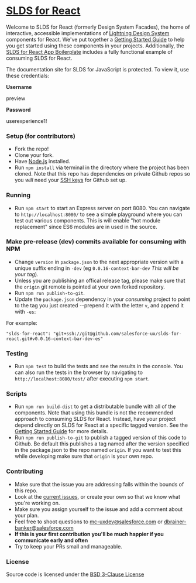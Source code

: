 # [SLDS for React](http://slds-for-js.herokuapp.com/react)
Welcome to SLDS for React (formerly Design System Facades), the home of interactive, accessible implementations of [Lightning Design System](https://www.lightningdesignsystem.com/) components for React. We've put together a [Getting Started Guide](http://slds-for-js.herokuapp.com/react) to help you get started using these components in your projects. Additionally, the [SLDS for React App Boilerplate](https://github.com/salesforce-ux/slds-for-react-app-boilerplate) includes a fully functional example of consuming SLDS for React.

The documentation site for SLDS for JavaScript is protected. To view it, use these credentials:

**Username**

preview

**Password**

userexperience1!

### Setup (for contributors)
* Fork the repo!
* Clone your fork.
* Have [Node.js](https://nodejs.org/) installed.
* Run `npm install` via terminal in the directory where the project has been cloned. Note that this repo has dependencies on private Github repos so you _will_ need your [SSH keys](https://help.github.com/articles/generating-an-ssh-key/) for Github set up.

### Running
* Run `npm start` to start an Express server on port 8080. You can navigate to `http://localhost:8080/` to see a simple playground where you can test out various components. This is will enable "hot module replacement" since ES6 modules are in used in the source.

### Make pre-release (dev) commits available for consuming with NPM
* Change `version` in `package.json` to the next appropriate version with a unique suffix ending in `-dev` (eg `0.0.16-context-bar-dev` _This will be your tag_).
* Unless you are publishing an offical release tag, please make sure that the `origin` git remote is pointed at your own forked repository.
* Run `npm run publish-to-git`.
* Update the `package.json` dependency in your _consuming_ project to point to the tag you just created --prepend it with the letter `v`, and append it with `-es`:

For example:

    "slds-for-react": "git+ssh://git@github.com/salesforce-ux/slds-for-react.git#v0.0.16-context-bar-dev-es"


### Testing
* Run `npm test` to build the tests and see the results in the console. You can also run the tests in the browser by navigating to `http://localhost:8080/test/` after executing `npm start`.

### Scripts
* Run `npm run build-dist` to get a distributable bundle with all of the components. Note that using this bundle is not the recommended approach to consuming SLDS for React. Instead, have your project depend directly on SLDS for React at a specific tagged version. See the [Getting Started Guide](http://slds-for-js.herokuapp.com/react) for more details.
* Run `npm run publish-to-git` to publish a tagged version of this code to Github. Be default this publishes a tag named after the version specified in the package.json to the repo named `origin`. If you want to test this while developing make sure that `origin` is your own repo.

### Contributing
* Make sure that the issue you are addressing falls within the bounds of this repo.
* Look at the [current issues](https://github.com/salesforce-ux/slds-for-react/issues?q=is%3Aopen+is%3Aissue), or create your own so that we know what you're working on.
* Make sure you assign yourself to the issue and add a comment about your plan.
* Feel free to shoot questions to mc-uxdev@salesforce.com or dbrainer-banker@salesforce.com
* **If this is your first contribution you'll be much happier if you communicate early and often**
* Try to keep your PRs small and manageable.

### License
Source code is licensed under the [BSD 3-Clause License](LICENSE)
